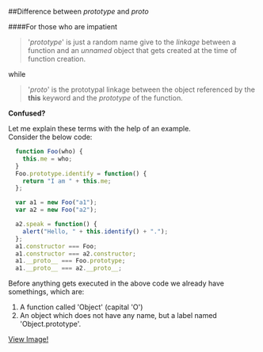 ##Difference between _prototype_ and _proto_

####For those who are impatient
>'_prototype_' is just a random name give to the _linkage_
>between a function and an _unnamed_ object that gets
>created at the time of function creation.

while
>'_proto_' is the prototypal linkage between the object
>referenced by the **this** keyword and the _prototype_
>of the function.

**Confused?**

Let me explain these terms with the help of an example.  
Consider the below code:  
```javascript
  function Foo(who) {
    this.me = who;
  }
  Foo.prototype.identify = function() {
    return "I am " + this.me;
  };

  var a1 = new Foo("a1");
  var a2 = new Foo("a2");

  a2.speak = function() {
    alert("Hello, " + this.identify() + ".");
  };
  a1.constructor === Foo;
  a1.constructor === a2.constructor;
  a1.__proto__ === Foo.prototype;
  a1.__proto__ === a2.__proto__;
```
Before anything gets executed in the above code
we already have somethings, which are:  
1. A function called 'Object' (capital 'O')
2. An object which does not have any name, but a
  label named 'Object.prototype'.

[View Image!](images/object_in_js.png)
